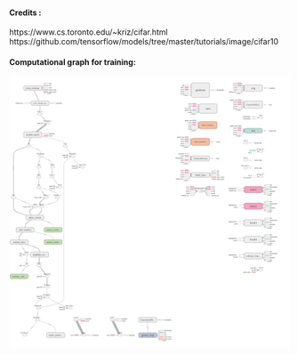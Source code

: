 <h4>Credits : </h4>
https://www.cs.toronto.edu/~kriz/cifar.html <br>
https://github.com/tensorflow/models/tree/master/tutorials/image/cifar10


<h4>Computational graph for training: </h4>
<img src="train_graph.png" />
